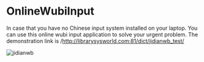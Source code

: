 # OnlineWubiInput

In case that you have no Chinese input system installed on your laptop. You can use this online wubi input application to solve your urgent problem.
The demonstration link is /http://librarysysworld.com:81/dict/jidianwb_test/

![jidianwb](https://user-images.githubusercontent.com/20071142/188939246-4f67a47e-918f-418f-90a5-67c76f2db55b.png)

